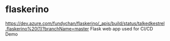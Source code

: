 # flaskerino 
https://dev.azure.com/fundychan/flaskerino/_apis/build/status/talkedkestrel.flaskerino%20(1)?branchName=master
Flask web app used for CI/CD Demo
